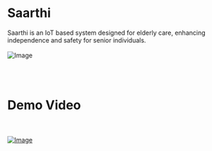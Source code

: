 # Saarthi
Saarthi is an IoT based system designed for elderly care, enhancing independence and safety for senior individuals.
<br><br>
![Image](https://github.com/user-attachments/assets/b3c3a398-3d7a-4666-8169-88e4432d7ef9)

<br><br>

# Demo Video
<br><br>
<a href="https://drive.google.com/file/d/1BtqFJUcYF32D_cEjr74M9z288VzVf0pX/view" target="_blank">
  <img src="https://github.com/user-attachments/assets/2bfade16-49e6-4a49-899d-edbf7672450c" alt="Image">
</a>


